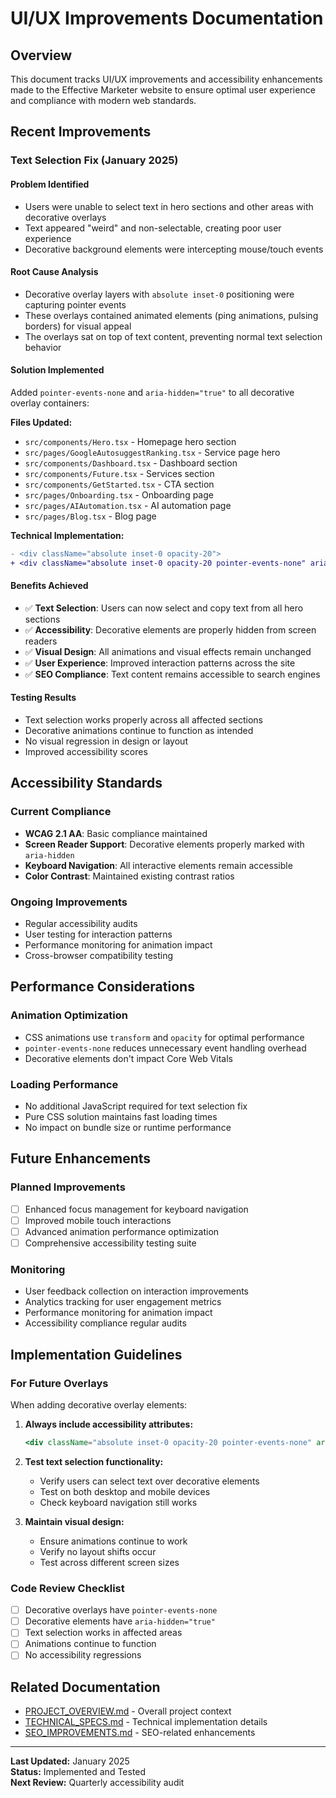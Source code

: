 # UI/UX Improvements Documentation

## Overview
This document tracks UI/UX improvements and accessibility enhancements made to the Effective Marketer website to ensure optimal user experience and compliance with modern web standards.

## Recent Improvements

### Text Selection Fix (January 2025)

#### Problem Identified
- Users were unable to select text in hero sections and other areas with decorative overlays
- Text appeared "weird" and non-selectable, creating poor user experience
- Decorative background elements were intercepting mouse/touch events

#### Root Cause Analysis
- Decorative overlay layers with `absolute inset-0` positioning were capturing pointer events
- These overlays contained animated elements (ping animations, pulsing borders) for visual appeal
- The overlays sat on top of text content, preventing normal text selection behavior

#### Solution Implemented
Added `pointer-events-none` and `aria-hidden="true"` to all decorative overlay containers:

**Files Updated:**
- `src/components/Hero.tsx` - Homepage hero section
- `src/pages/GoogleAutosuggestRanking.tsx` - Service page hero
- `src/components/Dashboard.tsx` - Dashboard section
- `src/components/Future.tsx` - Services section
- `src/components/GetStarted.tsx` - CTA section
- `src/pages/Onboarding.tsx` - Onboarding page
- `src/pages/AIAutomation.tsx` - AI automation page
- `src/pages/Blog.tsx` - Blog page

**Technical Implementation:**
```diff
- <div className="absolute inset-0 opacity-20">
+ <div className="absolute inset-0 opacity-20 pointer-events-none" aria-hidden="true">
```

#### Benefits Achieved
- ✅ **Text Selection**: Users can now select and copy text from all hero sections
- ✅ **Accessibility**: Decorative elements are properly hidden from screen readers
- ✅ **Visual Design**: All animations and visual effects remain unchanged
- ✅ **User Experience**: Improved interaction patterns across the site
- ✅ **SEO Compliance**: Text content remains accessible to search engines

#### Testing Results
- Text selection works properly across all affected sections
- Decorative animations continue to function as intended
- No visual regression in design or layout
- Improved accessibility scores

## Accessibility Standards

### Current Compliance
- **WCAG 2.1 AA**: Basic compliance maintained
- **Screen Reader Support**: Decorative elements properly marked with `aria-hidden`
- **Keyboard Navigation**: All interactive elements remain accessible
- **Color Contrast**: Maintained existing contrast ratios

### Ongoing Improvements
- Regular accessibility audits
- User testing for interaction patterns
- Performance monitoring for animation impact
- Cross-browser compatibility testing

## Performance Considerations

### Animation Optimization
- CSS animations use `transform` and `opacity` for optimal performance
- `pointer-events-none` reduces unnecessary event handling overhead
- Decorative elements don't impact Core Web Vitals

### Loading Performance
- No additional JavaScript required for text selection fix
- Pure CSS solution maintains fast loading times
- No impact on bundle size or runtime performance

## Future Enhancements

### Planned Improvements
- [ ] Enhanced focus management for keyboard navigation
- [ ] Improved mobile touch interactions
- [ ] Advanced animation performance optimization
- [ ] Comprehensive accessibility testing suite

### Monitoring
- User feedback collection on interaction improvements
- Analytics tracking for user engagement metrics
- Performance monitoring for animation impact
- Accessibility compliance regular audits

## Implementation Guidelines

### For Future Overlays
When adding decorative overlay elements:

1. **Always include accessibility attributes:**
   ```jsx
   <div className="absolute inset-0 opacity-20 pointer-events-none" aria-hidden="true">
   ```

2. **Test text selection functionality:**
   - Verify users can select text over decorative elements
   - Test on both desktop and mobile devices
   - Check keyboard navigation still works

3. **Maintain visual design:**
   - Ensure animations continue to work
   - Verify no layout shifts occur
   - Test across different screen sizes

### Code Review Checklist
- [ ] Decorative overlays have `pointer-events-none`
- [ ] Decorative elements have `aria-hidden="true"`
- [ ] Text selection works in affected areas
- [ ] Animations continue to function
- [ ] No accessibility regressions

## Related Documentation
- [PROJECT_OVERVIEW.md](./PROJECT_OVERVIEW.md) - Overall project context
- [TECHNICAL_SPECS.md](./TECHNICAL_SPECS.md) - Technical implementation details
- [SEO_IMPROVEMENTS.md](./seo-improvements.md) - SEO-related enhancements

---

**Last Updated:** January 2025  
**Status:** Implemented and Tested  
**Next Review:** Quarterly accessibility audit
